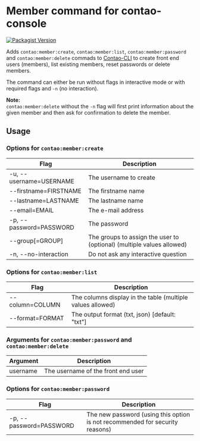 # Member command for contao-console

[![Packagist Version](https://img.shields.io/packagist/v/a-v-l/contao-member-console)](https://packagist.org/packages/a-v-l/contao-member-console)

Adds `contao:member:create`, `contao:member:list`,  `contao:member:password` and `contao:member:delete` commads to [Contao-CLI](https://docs.contao.org/manual/en/cli/) to create front end users (members), list existing members, reset passwords or delete members.

The command can either be run without flags in interactive mode or with required flags and `-n` (no interaction).

**Note:**  
`contao:member:delete` without the `-n` flag will first print information about the given member and then ask for confirmation to delete the member.

## Usage

### Options for `contao:member:create`
| Flag                    | Description            |
|-------------------------|------------------------|
| -u, --username=USERNAME | The username to create |
| --firstname=FIRSTNAME   | The firstname name     |
| --lastname=LASTNAME     | The lastname name      |
| --email=EMAIL           | The e-mail address     |
| -p, --password=PASSWORD | The password           |
|     --group[=GROUP]     | The groups to assign the user to (optional) (multiple values allowed) |
| -n, --no-interaction    | Do not ask any interactive question |

### Options for `contao:member:list`
| Flag                    | Description            |
|-------------------------|------------------------|
| --column=COLUMN         | The columns display in the table (multiple values allowed) |
| --format=FORMAT         | The output format (txt, json) [default: "txt"] |

### Arguments for `contao:member:password` and `contao:member:delete`
| Argument                | Description            |
|-------------------------|------------------------|
| username                | The username of the front end user |

### Options for `contao:member:password`
| Flag                    | Description            |
|-------------------------|------------------------|
| -p, --password=PASSWORD | The new password (using this option is not recommended for security reasons) |